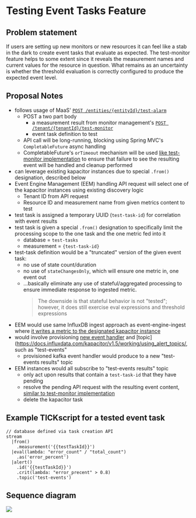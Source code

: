 
# Testing Event Tasks Feature

## Problem statement

If users are setting up new monitors or new resources it can feel like a stab in the dark to create event tasks that evaluate as expected. The test-monitor feature helps to some extent since it reveals the measurement names and current values for the resource in question. What remains as an uncertainty is whether the threshold evaluation is correctly configured to produce the expected event level.

## Proposal Notes

- follows usage of MaaS' [`POST /entities/{entityId}/test-alarm`](https://developer.rackspace.com/docs/rackspace-monitoring/v1/api-reference/alarms-operations/#test-an-alarm)
    - POST a two part body
        - a measurement result from monitor management's [`POST /tenant/{tenantId}/test-monitor`](https://github.com/racker/salus-telemetry-monitor-management/blob/master/src/main/java/com/rackspace/salus/monitor_management/web/controller/TestMonitorApiController.java#L52)
        - event task definition to test
    - API call will be long-running, blocking using Spring MVC's `CompletableFuture` async handling
    - CompletableFuture's `orTimeout` mechanism will be used [like test-monitor implementation](https://github.com/racker/salus-telemetry-monitor-management/blob/master/src/main/java/com/rackspace/salus/monitor_management/services/TestMonitorService.java#L141-L142) to ensure that failure to see the resulting event will be handled and cleanup performed
- can leverage existing kapacitor instances due to special `.from()` designation, described below
- Event Engine Management (EEM) handling API request will select one of the kapacitor instances using existing discovery logic
    - Tenant ID from API request
    - Resource ID and measurement name from given metrics content to test
- test task is assigned a temporary UUID (`test-task-id`) for correlation with event results
- test task is given a special `.from()` designation to specifically limit the processing scope to the one task and the one metric fed into it
    - database = `test-tasks`
    - measurement = `{test-task-id}`
- test-task definition would be a "truncated" version of the given event task:
    - no use of state count/duration
    - no use of `stateChangesOnly`, which will ensure one metric in, one event out
    - ...basically eliminate any use of stateful/aggregated processing to ensure immediate response to ingested metric. 
      > The downside is that stateful behavior is not "tested"; however, it does still exercise eval expressions and threshold expressions
- EEM would use same InfluxDB ingest approach as event-engine-ingest where [it writes a metric to the designated kapacitor instance](https://github.com/racker/salus-event-engine-ingest/blob/master/src/main/java/com/rackspace/salus/event/ingest/services/IngestService.java#L131-L135)
- would involve provisioning [new event handler](https://docs.influxdata.com/kapacitor/v1.5/event_handlers/kafka/#example-handler-file) and [topic](https://docs.influxdata.com/kapacitor/v1.5/working/using_alert_topics/, such as "test-events"
    - provisioned kafka event handler would produce to a new "test-events results" topic
- EEM instances would all subscribe to "test-events results" topic
    - only act upon results that contain a `test-task-id` that they have pending
    - resolve the pending API request with the resulting event content, [similar to test-monitor implementation](https://github.com/racker/salus-telemetry-monitor-management/blob/master/src/main/java/com/rackspace/salus/monitor_management/services/TestMonitorService.java#L207)
    - delete the kapacitor task    

## Example TICKscript for a tested event task

```tickscript
// database defined via task creation API
stream
  |from()
    .measurement('{{testTaskId}}')
  |eval(lambda: "error_count" / "total_count")
    .as('error_percent')
  |alert()
    .id('{{testTaskId}}')
    .crit(lambda: "error_precent" > 0.8)
    .topic('test-events')
```

## Sequence diagram

![](http://www.plantuml.com/plantuml/proxy?cache=no&src=https://raw.githubusercontent.com/racker/salus-docs/master/design/test-event-task/sequence.puml)